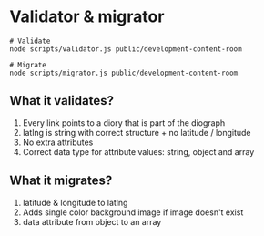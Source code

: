 # Validator & migrator

```
# Validate
node scripts/validator.js public/development-content-room

# Migrate
node scripts/migrator.js public/development-content-room
```

## What it validates?

1. Every link points to a diory that is part of the diograph
2. latlng is string with correct structure + no latitude / longitude
3. No extra attributes
4. Correct data type for attribute values: string, object and array

## What it migrates?

1. latitude & longitude to latlng
2. Adds single color background image if image doesn't exist
3. data attribute from object to an array
